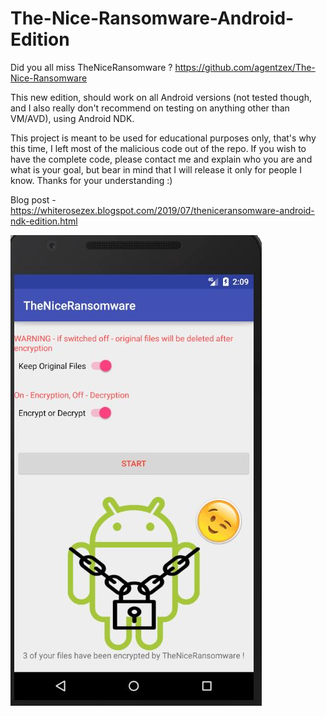 # The-Nice-Ransomware-Android-Edition

Did you all miss TheNiceRansomware ?  https://github.com/agentzex/The-Nice-Ransomware 

This new edition, should work on all Android versions (not tested though, and I also really don't recommend on testing on anything other than VM/AVD), using Android NDK.

This project is meant to be used for educational purposes only, that's why this time, I left most of the malicious code out of the repo.
If you wish to have the complete code, please contact me and explain who you are and what is your goal, but bear in mind that I will release it only for people I know. 
Thanks for your understanding :)

Blog post - https://whiterosezex.blogspot.com/2019/07/theniceransomware-android-ndk-edition.html

![alt text](https://github.com/agentzex/The-Nice-Ransomware-Android-Edition/blob/master/screenshot.JPG)
